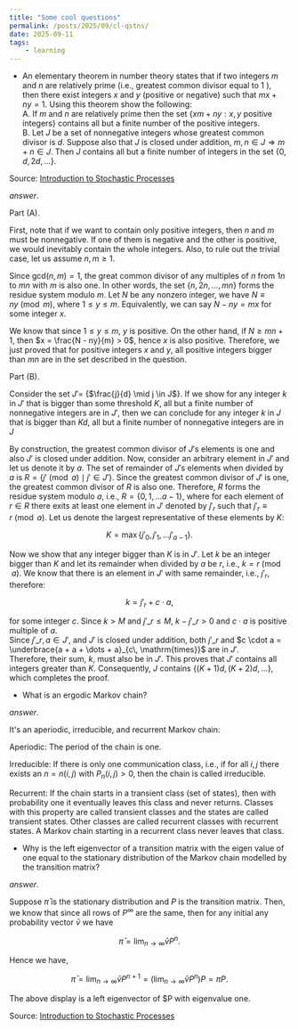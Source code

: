 ```yaml
---
title: "Some cool questions" 
permalink: /posts/2025/09/cl-qstns/ 
date: 2025-09-11 
tags:     
	- learning      
---
```


- An elementary theorem in number theory states that if two integers $m$ and $n$ are relatively prime (i.e., greatest common divisor equal to 1 ), then there exist integers $x$ and $y$ (positive or negative) such that $mx + ny = 1$. Using this theorem show the following:  
  A. If $m$ and $n$ are relatively prime then the set {$xm + ny : x, y$ positive integers} contains all but a finite number of the positive integers.  
  B. Let $J$ be a set of nonnegative integers whose greatest common divisor is $d$. Suppose also that $J$ is closed under addition, $m, n \in J \Rightarrow m + n \in J$. Then $J$ contains all but a finite number of integers in the set {$0, d, 2d,\dots$}.  
      
Source: [Introduction to Stochastic Processes](https://archive.org/details/introduction-to-stochastic-process-lawler/mode/1up?view=theater)  
  
_answer_.  
  
Part (A).  
  
First, note that if we want to contain only positive integers, then $n$ and $m$ must be nonnegative. If one of them is negative and the other is positive, we would inevitably contain the whole integers. Also, to rule out the trivial case, let us assume $n, m \geq 1$.  
  
Since $\mathsf{gcd} (n, m) = 1$, the great common divisor of any multiples of $n$ from $1n$ to $mn$ with $m$ is also one. In other words, the set $\{n, 2n, \dots, mn\}$ forms the residue system modulo $m$. Let $N$ be any nonzero integer, we have $N \equiv ny \pmod m$, where $1 \leq y \leq m$. Equivalently, we can say $N - ny = mx$ for some integer $x$.  
  
We know that since $1 \leq y \leq m$, $y$ is positive. On the other hand, if $N \geq mn + 1$, then $x = \frac{N - ny}{m} > 0$, hence $x$ is also positive. Therefore, we just proved that for positive integers $x$ and $y$, all positive integers bigger than $mn$ are in the set described in the question.   
  
Part (B).  
  
Consider the set $J' =$ {$\frac{j}{d} \mid j \in J$}. If we show for any integer $k$ in $J'$ that is bigger than some threshold $K$, all but a finite number of nonnegative integers are in $J'$, then we can conclude for any integer $k$ in $J$ that is bigger than $Kd$, all but a finite number of nonnegative integers are in $J$  
  
By construction, the greatest common divisor of $J'$s elements is one and also $J'$ is closed under addition. Now, consider an arbitrary element in $J'$ and let us denote it by $a$. The set of remainder of $J'$s elements when divided by $a$ is $R = \{j' \pmod{a} \mid j' \in J' \}$. Since the greatest common divisor of $J'$ is one, the greatest common divisor of $R$ is also one. Therefore, $R$ forms the residue system modulo $a$, i.e., $R = \{0, 1, \dots a - 1\}$, where for each element of $r \in R$ there exits at least one element in $J'$ denoted by $j'_r$ such that $j'_r \equiv r \pmod{a}$. Let us denote the largest representative of these elements by $K$:  
  
$$K = \max \left\{j'_0, j'_1, \dots j'_{a - 1} \right\}.$$  
  
Now we show that any integer bigger than $K$ is in $J'$. Let $k$ be an integer bigger than $K$ and let its remainder when divided by $a$ be $r$, i.e., $k = r \pmod{ a}$. We know that there is an element in $J'$ with same remainder, i.e., $j'_r$, therefore:  
  
$$k = j'_r + c\cdot a,$$  

for some integer $c$. Since $k > M$ and $j'\_r \leq M$, $k - j'\_r > 0$ and $c \cdot a$ is positive multiple of $a$.  
Since $j'\_r, a \in J'$, and $J'$ is closed under addition, both $j'\_r$ and $c \cdot a = \underbrace{a + a + \dots + a}_{c\, \mathrm{times}}$ are in $J'$.  
Therefore, their sum, $k$, must also be in $J'$. This proves that $J'$ contains all integers greater than $K$. Consequently, $J$ contains $\{(K + 1)d, (K + 2)d, \dots \}$, which completes the proof.

- What is an ergodic Markov chain?

_answer_.

It's an aperiodic, irreducible, and recurrent Markov chain:

Aperiodic:
The period of the chain is one.

Irreducible:
If there is only one communication class, i.e., if for all $i, j$ there exists an $n = n(i,j)$ with $P_n(i,j) > 0$, then the chain is called irreducible.

Recurrent:
If the chain starts in a transient class (set of states), then with probability one it eventually leaves this class and never returns. Classes with this property are called transient classes and the states are called transient states. Other classes are called recurrent classes with recurrent states. A Markov chain starting in a recurrent class never leaves that class.

- Why is the left eigenvector of a transition matrix with the eigen value of one equal to the stationary distribution of the Markov chain modelled by the transition matrix?

_answer_. 

Suppose $\bar{\pi}$ is the stationary distribution and $P$ is the transition matrix. Then, we know that since all rows of $P^\infty$ are the same, then for any initial any probability vector $\bar{v}$ we have

$$\bar{\pi} = \lim_{n \to \infty} \bar{v}P^n.$$

Hence we have,

$$\bar{\pi} = \lim_{n \to \infty} \bar{v}P^{n + 1} = \left(\lim_{n \to \infty} \bar{v}P^{n}\right)P = \bar{\pi}P.$$

The above display is a left eigenvector of $P with eigenvalue one.

Source: [Introduction to Stochastic Processes](https://archive.org/details/introduction-to-stochastic-process-lawler/mode/1up?view=theater)  